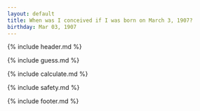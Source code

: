 ```yaml
---
layout: default
title: When was I conceived if I was born on March 3, 1907?
birthday: Mar 03, 1907
---
```


{% include header.md %}

{% include guess.md %}

{% include calculate.md %}

{% include safety.md %}

{% include footer.md %}



